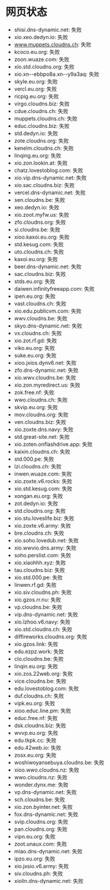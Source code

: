 # 网页状态
- shisi.dns-dynamic.net: 失败
- xio.xeo.dedyn.io: 失败
- www.muppets.cloudns.ch: 失败
- kcoco.eu.org: 失败
- zoon.wuaze.com: 失败
- xio.std.cloudns.org: 失败
- xio.xn--ebbpo8a.xn--y9a3aq: 失败
- skyle.eu.org: 失败
- vercl.eu.org: 失败
- ricpig.eu.org: 失败
- virgo.cloudns.biz: 失败
- cdue.cloudns.ch: 失败
- muppets.cloudns.ch: 失败
- educ.cloudns.biz: 失败
- std.dedyn.io: 失败
- zote.cloudns.org: 失败
- kenelm.cloudns.ch: 失败
- linqing.eu.org: 失败
- xio.zon.lookin.at: 失败
- chatz.lovestoblog.com: 失败
- xio.vip.dns-dynamic.net: 失败
- xio.sac.cloudns.biz: 失败
- vercel.dns-dynamic.net: 失败
- sen.cloudns.be: 失败
- xeo.dedyn.io: 失败
- xio.zoot.myfw.us: 失败
- zfo.cloudns.org: 失败
- si.cloudns.be: 失败
- xioo.kaxoi.eu.org: 失败
- std.kesug.com: 失败
- uto.cloudns.ch: 失败
- kaxoi.eu.org: 失败
- beer.dns-dynamic.net: 失败
- sac.cloudns.biz: 失败
- stds.eu.org: 失败
- daiwen.infinityfreeapp.com: 失败
- ipen.eu.org: 失败
- vast.cloudns.ch: 失败
- xio.edu.publicvm.com: 失败
- wwv.cloudns.be: 失败
- skyo.dns-dynamic.net: 失败
- vx.cloudns.ch: 失败
- xio.zot.rf.gd: 失败
- viko.eu.org: 失败
- suke.eu.org: 失败
- xioo.jxios.dynv6.net: 失败
- zfo.dns-dynamic.net: 失败
- xio.wwv.cloudns.be: 失败
- xio.zon.myredirect.us: 失败
- zok.free.nf: 失败
- wwo.cloudns.ch: 失败
- skvip.eu.org: 失败
- mov.cloudns.org: 失败
- ven.cloudns.biz: 失败
- xio.zoxte.dns.navy: 失败
- std.great-site.net: 失败
- xio.zoten.onflashdrive.app: 失败
- kaixin.cloudns.ch: 失败
- std.000.pe: 失败
- lzi.cloudns.ch: 失败
- inwen.wuaze.com: 失败
- xio.zoxte.v6.rocks: 失败
- xio.std.kesug.com: 失败
- xongan.eu.org: 失败
- zot.dedyn.io: 失败
- std.cloudns.org: 失败
- xio.stu.loveslife.biz: 失败
- xio.zoxte.v6.army: 失败
- bre.cloudns.ch: 失败
- xio.soho.lovedub.net: 失败
- xio.wwvio.dns.army: 失败
- soho.perslist.com: 失败
- xio.xiaohhh.xyz: 失败
- tau.cloudns.biz: 失败
- xio.std.000.pe: 失败
- linwen.rf.gd: 失败
- xio.siv.cloudns.ph: 失败
- xio.gzos.rr.nu: 失败
- vp.cloudns.be: 失败
- vip.dns-dynamic.net: 失败
- xio.lzhoo.v6.navy: 失败
- xio.std.cloudns.ch: 失败
- diffireworks.cloudns.org: 失败
- xio.gzos.link: 失败
- edu.ezpz.work: 失败
- clo.cloudns.be: 失败
- linqin.eu.org: 失败
- xio.zos.22web.org: 失败
- vice.cloudns.be: 失败
- edu.lovestoblog.com: 失败
- duf.cloudns.ch: 失败
- vipk.eu.org: 失败
- xioo.educ.line.pm: 失败
- educ.free.nf: 失败
- dsk.cloudns.biz: 失败
- wvvp.eu.org: 失败
- edu.tkpk.cc: 失败
- edu.42web.io: 失败
- zosx.eu.org: 失败
- woshiwoyansebuya.cloudns.be: 失败
- xioo.wwo.cloudns.nz: 失败
- wwo.cloudns.nz: 失败
- wonder.dynx.me: 失败
- vp.dns-dynamic.net: 失败
- sch.cloudns.be: 失败
- xio.zon.byinter.net: 失败
- fox.dns-dynamic.net: 失败
- svip.cloudns.org: 失败
- pan.cloudns.org: 失败
- vipn.eu.org: 失败
- zoot.unaux.com: 失败
- miao.dns-dynamic.net: 失败
- ipzo.eu.org: 失败
- xio.jxsio.v6.army: 失败
- siv.cloudns.ph: 失败
- xiolin.dns-dynamic.net: 失败
